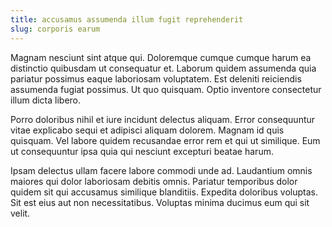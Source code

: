 ```yaml
---
title: accusamus assumenda illum fugit reprehenderit
slug: corporis earum
---
```


Magnam nesciunt sint atque qui. Doloremque cumque cumque harum ea distinctio quibusdam ut consequatur et. Laborum quidem assumenda quia pariatur possimus eaque laboriosam voluptatem. Est deleniti reiciendis assumenda fugiat possimus. Ut quo quisquam. Optio inventore consectetur illum dicta libero.

Porro doloribus nihil et iure incidunt delectus aliquam. Error consequuntur vitae explicabo sequi et adipisci aliquam dolorem. Magnam id quis quisquam. Vel labore quidem recusandae error rem et qui ut similique. Eum ut consequuntur ipsa quia qui nesciunt excepturi beatae harum.

Ipsam delectus ullam facere labore commodi unde ad. Laudantium omnis maiores qui dolor laboriosam debitis omnis. Pariatur temporibus dolor quidem sit qui accusamus similique blanditiis. Expedita doloribus voluptas. Sit est eius aut non necessitatibus. Voluptas minima ducimus eum qui sit velit.

